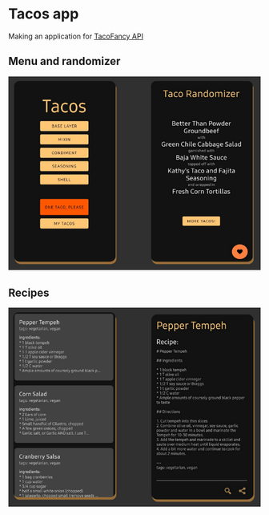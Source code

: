 # Tacos app

Making an application for [TacoFancy API](https://github.com/sinker/tacofancy)

## Menu and randomizer
![demo](https://raw.githubusercontent.com/andreevajs/tacos-app-kotlin/main/screenshots/menu_and_randomizer.PNG) 

## Recipes
![demo](https://raw.githubusercontent.com/andreevajs/tacos-app-kotlin/main/screenshots/products.PNG) 
